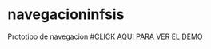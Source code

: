 # navegacioninfsis
Prototipo de navegacion
#[CLICK AQUI PARA VER EL DEMO](https://dinamitaihc.github.io/navegacioninfsis/index.html)

